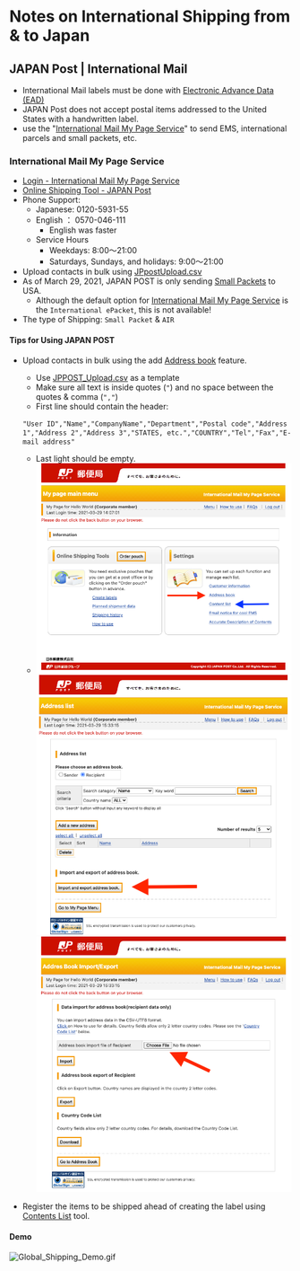 # Notes on International Shipping from & to Japan

## JAPAN Post | International Mail
  * International Mail labels must be done with [Electronic Advance Data (EAD)](https://www.post.japanpost.jp/int/ead/index_en.html)
  * JAPAN Post does not accept postal items addressed to the United States with a handwritten label.
  * use the "[International Mail My Page Service](https://www.post.japanpost.jp/intmypage/whatsmypage_en.html)" to send EMS, international parcels and small packets, etc.

### International Mail My Page Service
  * [Login - International Mail My Page Service](https://www.int-mypage.post.japanpost.jp/mypage/M010000.do?request_locale=en)
  * [Online Shipping Tool - JAPAN Post](https://www.post.japanpost.jp/intmypage/online_en.html)
  * Phone Support:
    * Japanese: 0120-5931-55
    * English ： 0570-046-111
      * English was faster
    * Service Hours
      * Weekdays: 8:00～21:00
      * Saturdays, Sundays, and holidays: 9:00～21:00
  * Upload contacts in bulk using [JPpostUpload.csv](./content/JPpostUpload.csv)
  * As of March 29, 2021, JAPAN POST is only sending [Small Packets](https://www.post.japanpost.jp/int/service/small_packing_en.html) to USA.
    * Although the default option for [International Mail My Page Service](https://www.int-mypage.post.japanpost.jp/mypage/M010000.do) is the `International ePacket`, this is not available!
  * The type of Shipping: `Small Packet` & `AIR`

#### Tips for Using JAPAN POST
  * Upload contacts in bulk using the add [Address book](https://www.post.japanpost.jp/intmypage/address_en.html) feature.
    * Use [JPPOST_Upload.csv](./content/JPPOST_Upload.csv) as a template
    * Make sure all text is inside quotes (`"`) and no space between the quotes & comma (`","`)
    * First line should contain the header:

    ```csv
    "User ID","Name","CompanyName","Department","Postal code","Address 1","Address 2","Address 3","STATES, etc.","COUNTRY","Tel","Fax","E-mail address"
    ```

    * Last light should be empty.
    * ![Global_Shipping_Home](./content/Global_Shipping_Home.png) ![Global_Shipping_Address1](./content/Global_Shipping_Address1.png) ![Global_Shipping_Address2](./content/Global_Shipping_Address2.png)
  * Register the items to be shipped ahead of creating the label using [Contents List](https://www.post.japanpost.jp/intmypage/contents_en.html) tool.

#### Demo
  ![Global_Shipping_Demo.gif](./content/Global_Shipping_Demo.gif)

